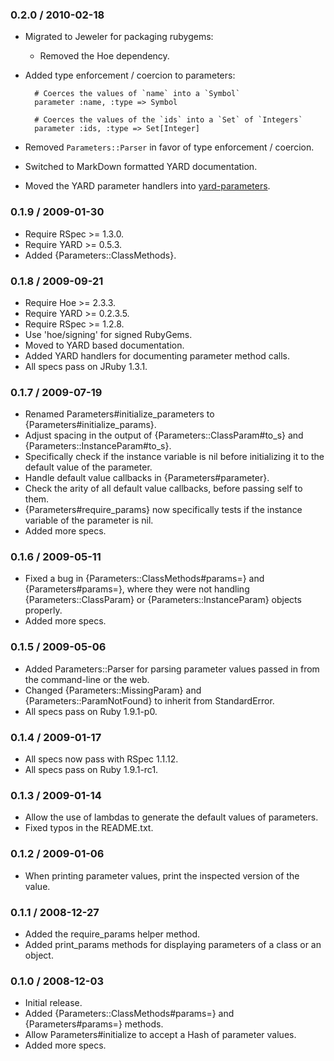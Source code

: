 ### 0.2.0 / 2010-02-18

* Migrated to Jeweler for packaging rubygems:
  * Removed the Hoe dependency.
* Added type enforcement / coercion to parameters:

        # Coerces the values of `name` into a `Symbol`
        parameter :name, :type => Symbol

        # Coerces the values of the `ids` into a `Set` of `Integers`
        parameter :ids, :type => Set[Integer]

* Removed `Parameters::Parser` in favor of type enforcement / coercion.
* Switched to MarkDown formatted YARD documentation.
* Moved the YARD parameter handlers into
  [yard-parameters](http://github.com/postmodern/yard-parameters).

### 0.1.9 / 2009-01-30

* Require RSpec >= 1.3.0.
* Require YARD >= 0.5.3.
* Added {Parameters::ClassMethods}.

### 0.1.8 / 2009-09-21

* Require Hoe >= 2.3.3.
* Require YARD >= 0.2.3.5.
* Require RSpec >= 1.2.8.
* Use 'hoe/signing' for signed RubyGems.
* Moved to YARD based documentation.
* Added YARD handlers for documenting parameter method calls.
* All specs pass on JRuby 1.3.1.

### 0.1.7 / 2009-07-19

* Renamed Parameters#initialize_parameters to
  {Parameters#initialize_params}.
* Adjust spacing in the output of {Parameters::ClassParam#to_s}
  and {Parameters::InstanceParam#to_s}.
* Specifically check if the instance variable is nil
  before initializing it to the default value of the parameter.
* Handle default value callbacks in {Parameters#parameter}.
* Check the arity of all default value callbacks, before
  passing self to them.
* {Parameters#require_params} now specifically tests if
  the instance variable of the parameter is nil.
* Added more specs.

### 0.1.6 / 2009-05-11

* Fixed a bug in {Parameters::ClassMethods#params=} and {Parameters#params=},
  where they were not handling {Parameters::ClassParam} or
  {Parameters::InstanceParam} objects properly.
* Added more specs.

### 0.1.5 / 2009-05-06

* Added Parameters::Parser for parsing parameter values passed in from
  the command-line or the web.
* Changed {Parameters::MissingParam} and {Parameters::ParamNotFound} to
  inherit from StandardError.
* All specs pass on Ruby 1.9.1-p0.

### 0.1.4 / 2009-01-17

* All specs now pass with RSpec 1.1.12.
* All specs pass on Ruby 1.9.1-rc1.

### 0.1.3 / 2009-01-14

* Allow the use of lambdas to generate the default values of parameters.
* Fixed typos in the README.txt.

### 0.1.2 / 2009-01-06

* When printing parameter values, print the inspected version of the value.

### 0.1.1 / 2008-12-27

* Added the require_params helper method.
* Added print_params methods for displaying parameters of a class or an
  object.

### 0.1.0 / 2008-12-03

* Initial release.
* Added {Parameters::ClassMethods#params=} and {Parameters#params=} methods.
* Allow Parameters#initialize to accept a Hash of parameter values.
* Added more specs.

